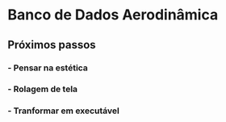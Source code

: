 # Banco de Dados Aerodinâmica

## Próximos passos

### - Pensar na estética 
### - Rolagem de tela
### - Tranformar em executável 

